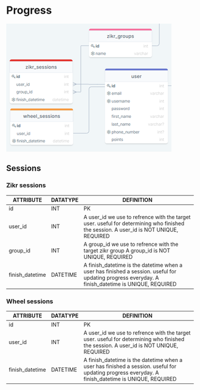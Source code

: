 # Progress

![progress](./img/progress.png)

## Sessions

### Zikr sessions

| ATTRIBUTE | DATATYPE | DEFINITION |
| --- | --- | --- |
| id | INT | PK |
| user\_id | INT | A user\_id we use to refrence with the target user. useful for determining who finished the session. A user\_id is NOT UNIQUE, REQUIRED |
| group\_id | INT |  A group\_id we use to refrence with the target zikr group A group\_id is NOT UNIQUE, REQUIRED |
| finish\_datetime | DATETIME | A finish\_datetime is the datetime when a user has finished a session. useful for updating progress everyday. A finish\_datetime is UNIQUE, REQUIRED |

### Wheel sessions

| ATTRIBUTE | DATATYPE | DEFINITION |
| --- | --- | --- |
| id | INT | PK |
| user\_id | INT | A user\_id we use to refrence with the target user. useful for determining who finished the session. A user\_id is NOT UNIQUE, REQUIRED |
| finish\_datetime | DATETIME | A finish\_datetime is the datetime when a user has finished a session. useful for updating progress everyday. A finish\_datetime is UNIQUE, REQUIRED |
